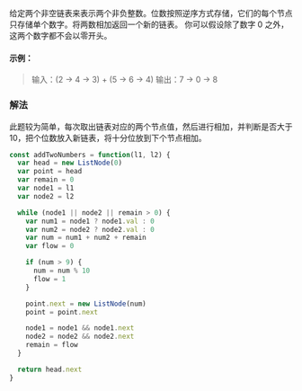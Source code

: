 给定两个非空链表来表示两个非负整数。位数按照逆序方式存储，它们的每个节点只存储单个数字。将两数相加返回一个新的链表。
你可以假设除了数字 0 之外，这两个数字都不会以零开头。

#### 示例：

> 输入：(2 -> 4 -> 3) + (5 -> 6 -> 4)
> 输出：7 -> 0 -> 8

### 解法

此题较为简单，每次取出链表对应的两个节点值，然后进行相加，并判断是否大于10，把个位数放入新链表，将十分位放到下个节点相加。

```javascript
const addTwoNumbers = function(l1, l2) {
  var head = new ListNode(0)
  var point = head
  var remain = 0
  var node1 = l1
  var node2 = l2

  while (node1 || node2 || remain > 0) {
    var num1 = node1 ? node1.val : 0
    var num2 = node2 ? node2.val : 0
    var num = num1 + num2 + remain
    var flow = 0

    if (num > 9) {
      num = num % 10
      flow = 1
    }

    point.next = new ListNode(num)
    point = point.next

    node1 = node1 && node1.next
    node2 = node2 && node2.next
    remain = flow
  }

  return head.next
}
```
